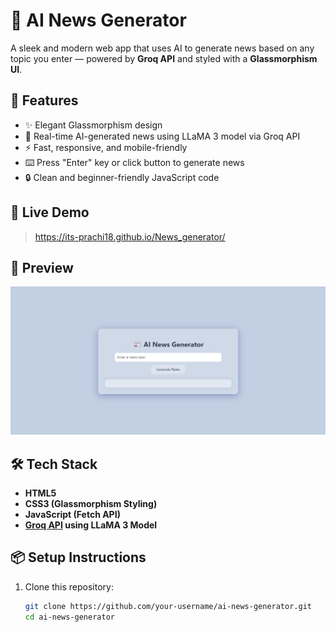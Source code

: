 # 📰 AI News Generator

A sleek and modern web app that uses AI to generate news based on any topic you enter — powered by **Groq API** and styled with a **Glassmorphism UI**.

## 🌟 Features

- ✨ Elegant Glassmorphism design
- 🧠 Real-time AI-generated news using LLaMA 3 model via Groq API
- ⚡ Fast, responsive, and mobile-friendly
- ⌨️ Press "Enter" key or click button to generate news
- 🔒 Clean and beginner-friendly JavaScript code

## 🚀 Live Demo

> https://its-prachi18.github.io/News_generator/

## 📸 Preview

![App Preview](Screenshot-1.png)

## 🛠️ Tech Stack

- **HTML5**
- **CSS3 (Glassmorphism Styling)**
- **JavaScript (Fetch API)**
- **[Groq API](https://console.groq.com/) using LLaMA 3 Model**

## 📦 Setup Instructions

1. Clone this repository:
   ```bash
   git clone https://github.com/your-username/ai-news-generator.git
   cd ai-news-generator
